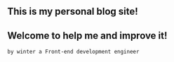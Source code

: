 ## This is my personal blog site!

## Welcome to help me and improve it!

`by winter a
Front-end development engineer`

